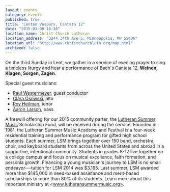 ```yaml
---
layout: events
category: events
published: true
title: "Lenten Vespers, Cantata 12"
date: "2015-03-08 16:30"
location_name: Christ Church Lutheran
location_address: "3244 34th Ave S, Minneapolis, MN 55406"
location_url: "http://www.christchurchluth.org/map.html"
archived: false
---
```


On the third Sunday in Lent, we gather in a service of evening prayer to sing a timeless liturgy and hear a performance of Bach's Cantata 12, **Weinen, Klagen, Sorgen, Zagen**.

Special guest musicians:

- [Paul Westermeyer](http://www.paulwestermeyer.com/), guest conductor
- [Clara Osowski](http://claraosowskimezzo.com/), alto
- [Roy Heilman](http://royheilman.com/), tenor
- [Aaron Larson](http://www.aaronjlarson.com/), bass

A freewill offering for our 2015 community parter, the [Lutheran Summer Music](http://www.lutheransummermusic.org) Scholarship Fund, will be received during the service. Founded in 1981, the Lutheran Summer Music Academy and Festival is a four-week residential training and performance program for gifted high school students. Each summer, LSM brings together over 150 band, orchestra, choir, and keyboard students from across the United States and abroad in a supportive, intentional community. Students in grades 8-12 live together on a college campus and focus on musical excellence, faith formation, and personla growth. Financing a young musician's journey to LSM is no small endeavor---tuition for LSM 2014 was $3,195. Last summer, LSM awarded more than $145,000 in need-based assistance and merit-based scholarships to more than 80% of its students. Learn more about this important ministry at <www.lutheransummermusic.org>.